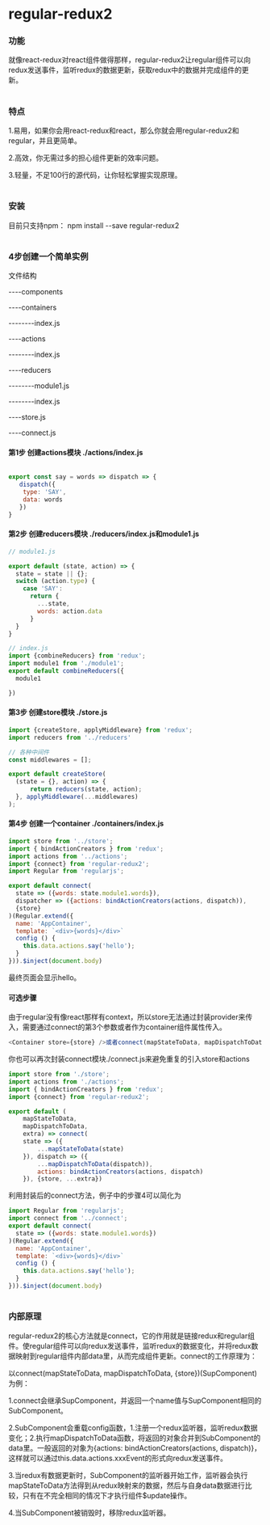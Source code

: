 # regular-redux2

### 功能
就像react-redux对react组件做得那样，regular-redux2让regular组件可以向redux发送事件，监听redux的数据更新，获取redux中的数据并完成组件的更新。

#


### 特点
1.易用，如果你会用react-redux和react，那么你就会用regular-redux2和regular，并且更简单。

2.高效，你无需过多的担心组件更新的效率问题。

3.轻量，不足100行的源代码，让你轻松掌握实现原理。

#

### 安装

目前只支持npm： npm install --save regular-redux2

#

### 4步创建一个简单实例

文件结构

----components

----containers
  
--------index.js
  
----actions
  
--------index.js

----reducers

--------module1.js

--------index.js

----store.js

----connect.js


#### 第1步 创建actions模块 ./actions/index.js

```js

export const say = words => dispatch => {
   dispatch({
    type: 'SAY',
    data: words
   })
}

```

#### 第2步 创建reducers模块 ./reducers/index.js和module1.js

```js
// module1.js

export default (state, action) => {
  state = state || {};
  switch (action.type) {
    case 'SAY':
      return {
        ...state,
        words: action.data
      }
  }
}

```

```js
// index.js
import {combineReducers} from 'redux';
import module1 from './module1';
export default combineReducers({
  module1

})  

```

#### 第3步 创建store模块 ./store.js

```js
import {createStore, applyMiddleware} from 'redux';
import reducers from '../reducers'

// 各种中间件
const middlewares = [];

export default createStore(
  (state = {}, action) => {
      return reducers(state, action);
  }, applyMiddleware(...middlewares)
);


```
#### 第4步 创建一个container ./containers/index.js

```js
import store from '../store';
import { bindActionCreators } from 'redux';
import actions from '../actions';
import {connect} from 'regular-redux2';
import Regular from 'regularjs';

export default connect(
  state => ({words: state.module1.words}),
  dispatcher => ({actions: bindActionCreators(actions, dispatch)),
  {store}
)(Regular.extend({
  name: 'AppContainer',
  template: `<div>{words}</div>`
  config () {
    this.data.actions.say('hello');
  }
})).$inject(document.body)

```
最终页面会显示hello。

#### 可选步骤

由于regular没有像react那样有context，所以store无法通过封装provider来传入，需要通过connect的第3个参数或者作为container组件属性传入。

```js
<Container store={store} />或者connect(mapStateToData, mapDispatchToData, {store})(Component)

```
你也可以再次封装connect模块./connect.js来避免重复的引入store和actions

```js
import store from './store';
import actions from './actions';
import { bindActionCreators } from 'redux';
import {connect} from 'regular-redux2';

export default (
    mapStateToData,
    mapDispatchToData,
    extra) => connect(
    state => ({
        ...mapStateToData(state)
    }), dispatch => ({
        ...mapDispatchToData(dispatch)),
        actions: bindActionCreators(actions, dispatch)
    }), {store, ...extra})

```
利用封装后的connect方法，例子中的步骤4可以简化为
```js
import Regular from 'regularjs';
import connect from '../connect';
export default connect(
  state => ({words: state.module1.words})
)(Regular.extend({
  name: 'AppContainer',
  template: `<div>{words}</div>`
  config () {
    this.data.actions.say('hello');
  }
})).$inject(document.body)
```


#

### 内部原理

regular-redux2的核心方法就是connect，它的作用就是链接redux和regular组件。使regular组件可以向redux发送事件，监听redux的数据变化，并将redux数据映射到regular组件内部data里，从而完成组件更新。connect的工作原理为：

以connect(mapStateToData, mapDispatchToData, {store})(SupComponent)为例：

1.connect会继承SupComponent，并返回一个name值与SupComponent相同的SubComponent。

2.SubComponent会重载config函数，1.注册一个redux监听器，监听redux数据变化；2.执行mapDispatchToData函数，将返回的对象合并到SubComponent的data里。一般返回的对象为{actions: bindActionCreators(actions, dispatch)}，这样就可以通过this.data.actions.xxxEvent的形式向redux发送事件。

3.当redux有数据更新时，SubComponent的监听器开始工作，监听器会执行mapStateToData方法得到从redux映射来的数据，然后与自身data数据进行比较，只有在不完全相同的情况下才执行组件$update操作。

4.当SubComponent被销毁时，移除redux监听器。



